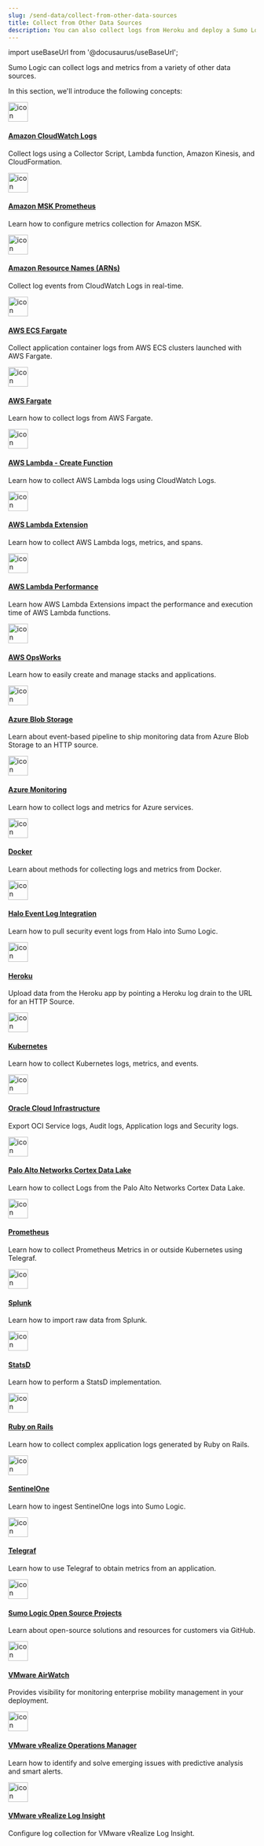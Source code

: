 ```yaml
---
slug: /send-data/collect-from-other-data-sources
title: Collect from Other Data Sources
description: You can also collect logs from Heroku and deploy a Sumo Logic Collector on AWS OpsWorks.
---
```


import useBaseUrl from '@docusaurus/useBaseUrl';

Sumo Logic can collect logs and metrics from a variety of other data sources.

In this section, we'll introduce the following concepts:

<div className="box-wrapper">
<div className="box smallbox card">
  <div className="container">
  <a href="/docs/send-data/collect-from-other-data-sources/amazon-cloudwatch-logs"><img src={useBaseUrl('img/icons/operations/collect.png')} alt="icon" width="40"/><h4>Amazon CloudWatch Logs</h4></a>
  <p>Collect logs using a Collector Script, Lambda function, Amazon Kinesis, and CloudFormation.</p>
  </div>
</div>
<div className="box smallbox card">
  <div className="container">
  <a href="/docs/send-data/collect-from-other-data-sources/amazon-msk-prometheus-metrics-collection"><img src={useBaseUrl('img/icons/operations/collect.png')} alt="icon" width="40"/><h4>Amazon MSK Prometheus</h4></a>
  <p>Learn how to configure metrics collection for Amazon MSK.</p>
  </div>
</div>
<div className="box smallbox card">
  <div className="container">
  <a href="/docs/send-data/collect-from-other-data-sources/autosubscribe-arn-destination"><img src={useBaseUrl('img/icons/operations/collect.png')} alt="icon" width="40"/><h4>Amazon Resource Names (ARNs)</h4></a>
  <p>Collect log events from CloudWatch Logs in real-time.</p>
  </div>
</div>
<div className="box smallbox card">
  <div className="container">
  <a href="/docs/send-data/collect-from-other-data-sources/aws-fargate-log-collection"><img src={useBaseUrl('img/icons/operations/collect.png')} alt="icon" width="40"/><h4>AWS ECS Fargate</h4></a>
  <p>Collect application container logs from AWS ECS clusters launched with AWS Fargate.</p>
  </div>
</div>
<div className="box smallbox card">
  <div className="container">
  <a href="/docs/send-data/collect-from-other-data-sources/collect-logs-aws-fargate"><img src={useBaseUrl('img/icons/operations/collect.png')} alt="icon" width="40"/><h4>AWS Fargate</h4></a>
  <p>Learn how to collect logs from AWS Fargate.</p>
  </div>
</div>
<div className="box smallbox card">
  <div className="container">
  <a href="/docs/send-data/collect-from-other-data-sources/create-amazon-lambda-function"><img src={useBaseUrl('img/icons/operations/collect.png')} alt="icon" width="40"/><h4>AWS Lambda - Create Function</h4></a>
  <p>Learn how to collect AWS Lambda logs using CloudWatch Logs.</p>
  </div>
</div>
<div className="box smallbox card">
  <div className="container">
  <a href="/docs/send-data/collect-from-other-data-sources/collect-aws-lambda-logs-extension"><img src={useBaseUrl('img/icons/operations/collect.png')} alt="icon" width="40"/><h4>AWS Lambda Extension</h4></a>
  <p>Learn how to collect AWS Lambda logs, metrics, and spans.</p>
  </div>
</div>
<div className="box smallbox card">
  <div className="container">
  <a href="/docs/send-data/collect-from-other-data-sources/performance-impact-failover-handling"><img src={useBaseUrl('img/icons/operations/collect.png')} alt="icon" width="40"/><h4>AWS Lambda Performance</h4></a>
  <p>Learn how AWS Lambda Extensions impact the performance and execution time of AWS Lambda functions.</p>
  </div>
</div>
<div className="box smallbox card">
  <div className="container">
  <a href="/docs/send-data/collect-from-other-data-sources/deploy-collectors-aws-opsworks"><img src={useBaseUrl('img/icons/operations/collect.png')} alt="icon" width="40"/><h4>AWS OpsWorks</h4></a>
  <p>Learn how to easily create and manage stacks and applications.</p>
  </div>
</div>
<div className="box smallbox card">
  <div className="container">
  <a href="/docs/send-data/collect-from-other-data-sources/azure-blob-storage"><img src={useBaseUrl('img/icons/operations/collect.png')} alt="icon" width="40"/><h4>Azure Blob Storage</h4></a>
  <p>Learn about event-based pipeline to ship monitoring data from Azure Blob Storage to an HTTP source.</p>
  </div>
</div>
<div className="box smallbox card">
  <div className="container">
  <a href="/docs/send-data/collect-from-other-data-sources/azure-monitoring"><img src={useBaseUrl('img/icons/operations/collect.png')} alt="icon" width="40"/><h4>Azure Monitoring</h4></a>
  <p>Learn how to collect logs and metrics for Azure services.</p>
  </div>
</div>
<div className="box smallbox card">
  <div className="container">
  <a href="/docs/send-data/collect-from-other-data-sources/docker-collection-methods"><img src={useBaseUrl('img/icons/operations/collect.png')} alt="icon" width="40"/><h4>Docker</h4></a>
  <p>Learn about methods for collecting logs and metrics from Docker.</p>
  </div>
</div>
<div className="box smallbox card">
  <div className="container">
  <a href="/docs/send-data/collect-from-other-data-sources/integrate-halo-event-logs"><img src={useBaseUrl('img/icons/operations/collect.png')} alt="icon" width="40"/><h4>Halo Event Log Integration</h4></a>
  <p>Learn how to pull security event logs from Halo into Sumo Logic.</p>
  </div>
</div>
<div className="box smallbox card">
  <div className="container">
  <a href="/docs/send-data/collect-from-other-data-sources/collect-logs-heroku"><img src={useBaseUrl('img/icons/operations/collect.png')} alt="icon" width="40"/><h4>Heroku</h4></a>
  <p>Upload data from the Heroku app by pointing a Heroku log drain to the URL for an HTTP Source.</p>
  </div>
</div>
<div className="box smallbox card">
      <div className="container">
      <a href="/docs/send-data/kubernetes/v4"><img src={useBaseUrl('img/icons/operations/collect.png')} alt="icon" width="40"/><h4>Kubernetes</h4></a>
      <p>Learn how to collect Kubernetes logs, metrics, and events.</p>
      </div>
</div>
<div className="box smallbox card">
      <div className="container">
      <a href="/docs/send-data/collect-from-other-data-sources/collect-logs-oracle-cloud-infrastructure"><img src={useBaseUrl('img/icons/operations/collect.png')} alt="icon" width="40"/><h4>Oracle Cloud Infrastructure</h4></a>
      <p>Export OCI Service logs, Audit logs, Application logs and Security logs.</p>
      </div>
</div>
    <div className="box smallbox card">
      <div className="container">
      <a href="/docs/send-data/collect-from-other-data-sources/collect-logs-palo-alto-networks-cortex"><img src={useBaseUrl('img/icons/operations/collect.png')} alt="icon" width="40"/><h4>Palo Alto Networks Cortex Data Lake</h4></a>
      <p>Learn how to collect Logs from the Palo Alto Networks Cortex Data Lake.</p>
      </div>
    </div>
    <div className="box smallbox card">
      <div className="container">
      <a href="/docs/send-data/collect-from-other-data-sources/collect-prometheus-metrics"><img src={useBaseUrl('img/icons/operations/collect.png')} alt="icon" width="40"/><h4>Prometheus</h4></a>
      <p>Learn how to collect Prometheus Metrics in or outside Kubernetes using Telegraf.</p>
      </div>
    </div>
    <div className="box smallbox card">
      <div className="container">
      <a href="/docs/send-data/collect-from-other-data-sources/import-raw-data-splunk"><img src={useBaseUrl('img/icons/operations/collect.png')} alt="icon" width="40"/><h4>Splunk</h4></a>
      <p>Learn how to import raw data from Splunk.</p>
      </div>
    </div>
    <div className="box smallbox card">
      <div className="container">
      <a href="/docs/send-data/collect-from-other-data-sources/collect-statsd-metrics"><img src={useBaseUrl('img/icons/operations/collect.png')} alt="icon" width="40"/><h4>StatsD</h4></a>
      <p>Learn how to perform a StatsD implementation.</p>
      </div>
    </div>
    <div className="box smallbox card">
      <div className="container">
      <a href="/docs/send-data/collect-from-other-data-sources/collect-ruby-on-rails-logs"><img src={useBaseUrl('img/icons/operations/collect.png')} alt="icon" width="40"/><h4>Ruby on Rails</h4></a>
      <p>Learn how to collect complex application logs generated by Ruby on Rails.</p>
      </div>
    </div>
    <div className="box smallbox card">
      <div className="container">
      <a href="/docs/send-data/collect-from-other-data-sources/collect-logs-sentinelone"><img src={useBaseUrl('img/icons/operations/collect.png')} alt="icon" width="40"/><h4>SentinelOne</h4></a>
      <p>Learn how to ingest SentinelOne logs into Sumo Logic.</p>
      </div>
    </div>
    <div className="box smallbox card">
      <div className="container">
      <a href="/docs/send-data/collect-from-other-data-sources/collect-metrics-telegraf"><img src={useBaseUrl('img/icons/operations/collect.png')} alt="icon" width="40"/><h4>Telegraf</h4></a>
      <p>Learn how to use Telegraf to obtain metrics from an application.</p>
      </div>
    </div>
    <div className="box smallbox card">
      <div className="container">
      <a href="/docs/send-data/collect-from-other-data-sources/sumo-logic-open-source-projects"><img src={useBaseUrl('img/icons/operations/collect.png')} alt="icon" width="40"/><h4>Sumo Logic Open Source Projects</h4></a>
      <p>Learn about open-source solutions and resources for customers via GitHub.</p>
      </div>
    </div>
    <div className="box smallbox card">
      <div className="container">
      <a href="/docs/send-data/collect-from-other-data-sources/vmware-airwatch-integration"><img src={useBaseUrl('img/icons/operations/collect.png')} alt="icon" width="40"/><h4>VMware AirWatch</h4></a>
      <p>Provides visibility for monitoring enterprise mobility management in your deployment.</p>
      </div>
    </div>
    <div className="box smallbox card">
      <div className="container">
      <a href="/docs/send-data/collect-from-other-data-sources/collect-metrics-vrealize-operations-manager"><img src={useBaseUrl('img/icons/operations/collect.png')} alt="icon" width="40"/><h4>VMware vRealize Operations Manager</h4></a>
      <p>Learn how to identify and solve emerging issues with predictive analysis and smart alerts.</p>
      </div>
    </div>
    <div className="box smallbox card">
      <div className="container">
      <a href="/docs/send-data/collect-from-other-data-sources/vmware-vrealize-log-insight"><img src={useBaseUrl('img/icons/operations/collect.png')} alt="icon" width="40"/><h4>VMware vRealize Log Insight</h4></a>
      <p>Configure log collection for VMware vRealize Log Insight.</p>
      </div>
    </div>
</div>
